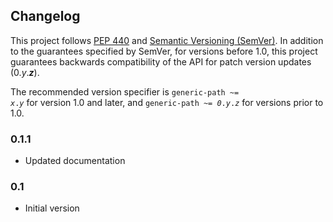 ## Changelog

This project follows [PEP 440](https://peps.python.org/pep-0440/) and [Semantic Versioning (SemVer)](https://semver.org/spec/v2.0.0.html). In addition to the guarantees specified by SemVer, for versions before 1.0, this project guarantees backwards compatibility of the API for patch version updates (0.<var>y</var>.<b><var>z</var></b>).

The recommended version specifier is <code>generic-path ~= <var>x</var>.<var>y</var></code> for version 1.0 and later, and <code>generic-path ~= <var>0</var>.<var>y</var>.<var>z</var></code> for versions prior to 1.0.

### 0.1.1

- Updated documentation

### 0.1

- Initial version
